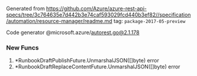 Generated from https://github.com/Azure/azure-rest-api-specs/tree/3c764635e7d442b3e74caf593029fcd440b3ef82//specification/automation/resource-manager/readme.md tag: `package-2017-05-preview`

Code generator @microsoft.azure/autorest.go@2.1.178


### New Funcs

1. *RunbookDraftPublishFuture.UnmarshalJSON([]byte) error
1. *RunbookDraftReplaceContentFuture.UnmarshalJSON([]byte) error

